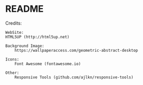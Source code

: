 # README

Credits:
    
    WebSite:
    HTML5UP (http://html5up.net)
    
    Background Image:
        https://wallpaperaccess.com/geometric-abstract-desktop

    Icons:
        Font Awesome (fontawesome.io)

    Other:
        Responsive Tools (github.com/ajlkn/responsive-tools)

